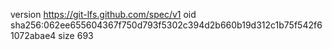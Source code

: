 version https://git-lfs.github.com/spec/v1
oid sha256:062ee655604367f750d793f5302c394d2b660b19d312c1b75f542f61072abae4
size 693
